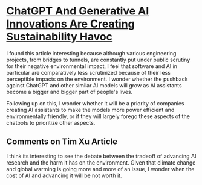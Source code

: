 # [ChatGPT And Generative AI Innovations Are Creating Sustainability Havoc](https://www.forbes.com/sites/cindygordon/2024/03/12/chatgpt-and-generative-ai-innovations-are-creating-sustainability-havoc/)

I found this article interesting because although various engineering projects, from bridges to tunnels, are constantly put under public scrutiny for their negative environmental impact, I feel that software and AI in particular are comparatively less scrutinized because of their less perceptible impacts on the environment. I wonder whether the pushback against ChatGPT and other similar AI models will grow as AI assistants become a bigger and bigger part of people's lives.

Following up on this, I wonder whether it will be a priority of companies creating AI assistants to make the models more power efficient and environmentally friendly, or if they will largely forego these aspects of the chatbots to prioritize other aspects. 

## Comments on Tim Xu Article

I think its interesting to see the debate between the tradeoff of advancing AI research and the harm it has on the environment. Given that climate change and global warming is going more and more of an issue, I wonder when the cost of AI and advancing it will be not worth it.